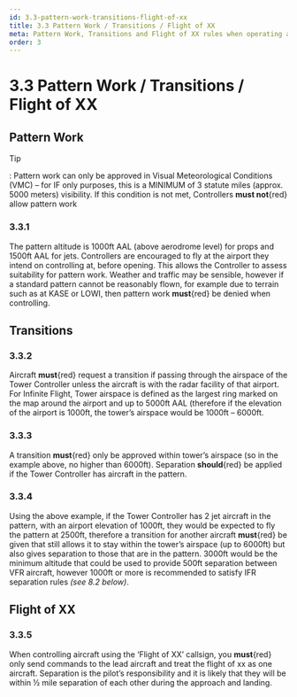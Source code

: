 ```yaml
---
id: 3.3-pattern-work-transitions-flight-of-xx
title: 3.3 Pattern Work / Transitions / Flight of XX
meta: Pattern Work, Transitions and Flight of XX rules when operating a tower facility within Infinite Flight.
order: 3
---
```


# 3.3  Pattern Work / Transitions / Flight of XX

 

## Pattern Work



Tip

: Pattern work can only be approved in Visual Meteorological Conditions (VMC) – for IF only purposes, this is a MINIMUM of 3 statute miles (approx. 5000 meters) visibility. If this condition is not met, Controllers **must not**{red} allow pattern work

 

### 3.3.1    

The pattern altitude is 1000ft AAL (above aerodrome level) for props and 1500ft AAL for jets. Controllers are encouraged to fly at the airport they intend on controlling at, before opening. This allows the Controller to assess suitability for pattern work. Weather and traffic may be sensible, however if a standard pattern cannot be reasonably flown, for example due to terrain such as at KASE or LOWI, then pattern work **must**{red} be denied when controlling.



## Transitions



### 3.3.2    

Aircraft **must**{red} request a transition if passing through the airspace of the Tower Controller unless the aircraft is with the radar facility of that airport. For Infinite Flight, Tower airspace is defined as the largest ring marked on the map around the airport and up to 5000ft AAL (therefore if the elevation of the airport is 1000ft, the tower’s airspace would be 1000ft – 6000ft.



### 3.3.3    

A transition **must**{red} only be approved within tower’s airspace (so in the example above, no higher than 6000ft). Separation **should**{red} be applied if the Tower Controller has aircraft in the pattern.



### 3.3.4    

Using the above example, if the Tower Controller has 2 jet aircraft in the pattern, with an airport elevation of 1000ft, they would be expected to fly the pattern at 2500ft, therefore a transition for another aircraft **must**{red} be given that still allows it to stay within the tower’s airspace (up to 6000ft) but also gives separation to those that are in the pattern. 3000ft would be the minimum altitude that could be used to provide 500ft separation between VFR aircraft, however 1000ft or more is recommended to satisfy IFR separation rules *(see 8.2 below)*.



## Flight of XX



### 3.3.5    

When controlling aircraft using the ‘Flight of XX’ callsign, you **must**{red} only send commands to the lead aircraft and treat the flight of xx as one aircraft. Separation is the pilot’s responsibility and it is likely that they will be within ½ mile separation of each other during the approach and landing.

 